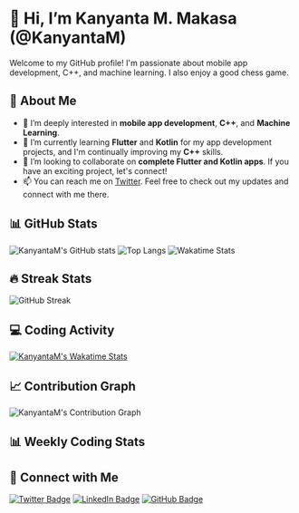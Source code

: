 # 👋 Hi, I’m Kanyanta M. Makasa (@KanyantaM)

Welcome to my GitHub profile! I'm passionate about mobile app development, C++, and machine learning. I also enjoy a good chess game.

## 🚀 About Me
- 👀 I’m deeply interested in **mobile app development**, **C++**, and **Machine Learning**.
- 🌱 I’m currently learning **Flutter** and **Kotlin** for my app development projects, and I'm continually improving my **C++** skills.
- 💞️ I’m looking to collaborate on **complete Flutter and Kotlin apps**. If you have an exciting project, let's connect!
- 📫 You can reach me on [Twitter](https://twitter.com/Its_Kanyanta). Feel free to check out my updates and connect with me there.

## 📊 GitHub Stats
![KanyantaM's GitHub stats](https://github-readme-stats.vercel.app/api?username=KanyantaM&show_icons=true&theme=radical)
![Top Langs](https://github-readme-stats.vercel.app/api/top-langs/?username=KanyantaM&layout=compact&theme=radical)
![Wakatime Stats](https://github-readme-stats.vercel.app/api/wakatime?username=KanyantaM&theme=radical)

## 🔥 Streak Stats
![GitHub Streak](https://github-readme-streak-stats.herokuapp.com/?user=KanyantaM&theme=radical)

## 💻 Coding Activity
[![KanyantaM's Wakatime Stats](https://github-readme-stats.vercel.app/api/wakatime?username=KanyantaM&theme=radical)](https://wakatime.com/@KanyantaM)

## 📈 Contribution Graph
![KanyantaM's Contribution Graph](https://activity-graph.herokuapp.com/graph?username=KanyantaM&theme=react-dark&area=true)

## 📊 Weekly Coding Stats
<!--START_SECTION:waka-->
<!--END_SECTION:waka-->

## 🔗 Connect with Me
[![Twitter Badge](https://img.shields.io/badge/-@Its_Kanyanta-1DA1F2?style=flat&logo=Twitter&logoColor=white)](https://twitter.com/Its_Kanyanta)
[![LinkedIn Badge](https://img.shields.io/badge/-LinkedIn-blue?style=flat&logo=Linkedin&logoColor=white)](https://www.linkedin.com/in/kanyanta-makasa/)
[![GitHub Badge](https://img.shields.io/badge/-GitHub-181717?style=flat&logo=github&logoColor=white)](https://github.com/KanyantaM)

<!---
KanyantaM/KanyantaM is a ✨ special ✨ repository because its `README.md` (this file) appears on your GitHub profile.
You can click the Preview link to take a look at your changes.
--->

